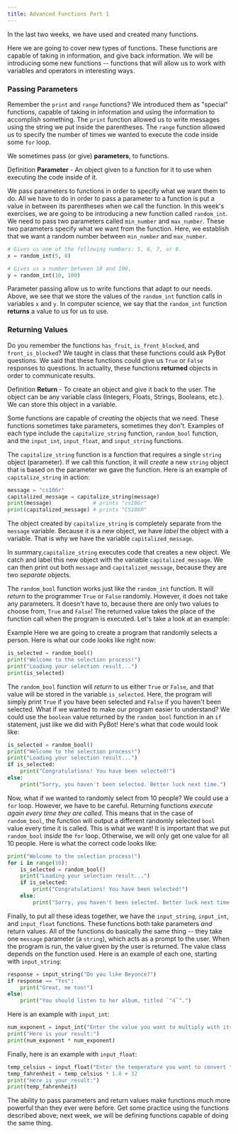 ```yaml
---
title: Advanced Functions Part 1
---
```


In the last two weeks, we have used and created many functions.

Here we are going to cover new types of functions. These functions are capable of taking in information, and give back information. We will be introducing some new functions -- functions that will allow us to work with variables and operators in interesting ways.

<a class="anchor-offset" id="passing-parameters" href="#passing-parameters"></a>
### Passing Parameters

Remember the `print` and `range` functions? We introduced them as "special" functions, capable of taking in information and using the information to accomplish something. The `print` function allowed us to write messages using the string we put inside the parentheses. The `range` function allowed us to specify the number of times we wanted to execute the code inside some `for` loop.

We sometimes pass (or give) **parameters**, to functions.

<div class="definition-section" markdown="1">

<span class="definition-title">Definition</span>
**Parameter** - An object given to a function for it to use when executing the code inside of it.

</div>

We pass parameters to functions in order to specify what we want them to do. All we have to do in order to pass a parameter to a function is put a value in between its parentheses when we call the function. In this week's exercises, we are going to be introducing a new function called `random_int`. We need to pass two parameters called `min_number` and `max_number`. These two parameters specify what we want from the function. Here, we establish that we want a random number between `min_number` and `max_number`.

```python
# Gives us one of the following numbers: 5, 6, 7, or 8. 
x = random_int(5, 8)

# Gives us a number between 10 and 100.
y = random_int(10, 100)
```

Parameter passing allow us to write functions that adapt to our needs. Above, we see that we store the values of the `random_int` function calls in variables `x` and `y`. In computer science, we say that the `random_int` function **returns** a value to us for us to use.

<a class="anchor-offset" id="returning-values" href="#returning-values"></a>
### Returning Values


Do you remember the functions `has_fruit`, `is_front_blocked`, and `front_is_blocked`? We taught in class that these functions could ask PyBot questions. We said that these functions could give us `True` or `False` responses to questions. In actuality, these functions **returned** objects in order to communicate results.


<div class="definition-section" markdown="1">

<span class="definition-title">Definition</span>
**Return** - To create an object and give it back to the user. The object can be any variable class (Integers, Floats, Strings, Booleans, etc.). We can store this object in a variable.

</div>

Some functions are capable of _creating_ the objects that we need. These functions sometimes take parameters, sometimes they don't. Examples of each type include the `capitalize_string` function, `random_bool` function, and the `input_int`, `input_float`, and `input_string` functions.

The `capitalize_string` function is a function that requires a single `string` object (parameter). If we call this function, it will _create_ a new `string` object that is based on the parameter we gave the function. Here is an example of `capitalize_string` in action:

```python
message = "cs106r"
capitalized_message = capitalize_string(message)
print(message)             # prints "cs106r"
print(capitalized_message) # prints "CS106R"
```

The object created by `capitalize_string` is completely separate from the `message`  variable. Because it is a new object, we have _label_ the object with a variable. That is why we have the variable `capitalized_message`. 

In summary,`capitalize_string` executes code that creates a new object. We catch and label this new object with the variable `capitalized_message`. We can then print out both `message` and `capitalized_message`, because they are two _separate_ objects.

The `random_bool` function works just like the `random_int` function. It will _return_ to the programmer `True` or `False` randomly. However, it does not take any parameters. It doesn't have to, because there are only two values to choose from, `True` and `False`! The returned value takes the place of the function call when the program is executed. Let's take a look at an example:

<div class="example-section" markdown="1">

<span class="example-title">Example</span>
Here we are going to create a program that randomly selects a person. Here is what our code looks like right now:

```python
is_selected = random_bool()
print("Welcome to the selection process!")
print("Loading your selection result...")
print(is_selected)
```

The `random_bool` function will _return_ to us either `True` or `False`, and that value will be stored in the variable `is_selected`. Here, the program will simply print `True` if you have been selected and `False` if you haven't been selected. What if we wanted to make our program easier to understand? We could use the `boolean` value returned by the `random_bool` function in an `if` statement, just like we did with PyBot! Here's what that code would look like:

```python
is_selected = random_bool()
print("Welcome to the selection process!")
print("Loading your selection result...")
if is_selected:
    print("Congratulations! You have been selected!")
else:
    print("Sorry, you haven't been selected. Better luck next time.")
```

Now, what if we wanted to randomly select from 10 people? We could use a `for` loop. However, we have to be careful. Returning functions _execute again every time they are called_. This means that in the case of `random_bool`, the function will output a different randomly selected `bool` value every time it is called. This is what we want! It is important that we put `random_bool` _inside_ the `for` loop. Otherwise, we will only get one value for all 10 people. Here is what the correct code looks like:

```python
print("Welcome to the selection process!")
for i in range(10):
    is_selected = random_bool()
    print("Loading your selection result...")
    if is_selected:
        print("Congratulations! You have been selected!")
    else:
        print("Sorry, you haven't been selected. Better luck next time.")  
```
</div>

Finally, to put all these ideas together, we have the `input_string`, `input_int`, and `input_float` functions. These functions both take parameters _and_ return values. All of the functions do basically the same thing -- they take one `message` parameter (a `string`), which acts as a prompt to the user. When the program is run, the value given by the user is returned. The value class depends on the function used. Here is an example of each one, starting with `input_string`:

```python
response = input_string("Do you like Beyoncé?")
if response == "Yes":
    print("Great, me too!")
else:
    print("You should listen to her album, titled `"4`".")
```

Here is an example with `input_int`:

```python
num_exponent = input_int("Enter the value you want to multiply with itself:")
print("Here is your result:")
print(num_exponent * num_exponent)
```

Finally, here is an example with `input_float`:

```python
temp_celsius = input_float("Enter the temperature you want to convert to Fahrenheit:")
temp_fahrenheit = temp_celsius * 1.8 + 32
print("Here is your result:")
print(temp_fahrenheit)
```

The ability to pass parameters and return values make functions much more powerful than they ever were before. Get some practice using the functions described above; next week, we will be defining functions capable of doing the same thing.